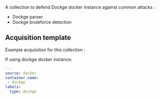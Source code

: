 A collection to defend Dockge docker instance against common attacks :
 - Dockge parser
 - Dockge bruteforce detection

## Acquisition template

Example acquisition for this collection :

If using dockge docker instance:
```yaml
---
source: docker
container_name:
 - dockge
labels:
  type: dockge
```
